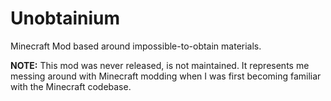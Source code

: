Unobtainium
===========

Minecraft Mod based around impossible-to-obtain materials.

**NOTE:** This mod was never released, is not maintained. It represents me messing around with Minecraft modding when I was first becoming familiar with the Minecraft codebase.
